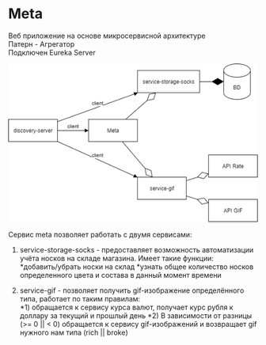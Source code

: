 # Meta
Веб приложение на основе микросервисной архитектуре  
Патерн - Агрегатор  
Подключен Eureka Server 

![Image alt](UML.png)  
  
Сервис meta позволяет работать с двумя сервисами:
1) service-storage-socks - предоставляет возможность автоматизации учёта носков на складе магазина. Имеет такие функции:  
*добавить/убрать носки на склад 
*узнать общее количество носков определенного цвета и состава в данный момент времени

2) service-gif - позволяет получить gif-изображение определённого типа, работает по таким правилам:  
*1) обращается к сервису курса валют, получает курс рубля к доллару за текущий и прошлый день 
*2) В зависимости от разницы (>= 0 || < 0) обращается к сервису gif-изображений и возвращает gif нужного нам типа (rich || broke)



